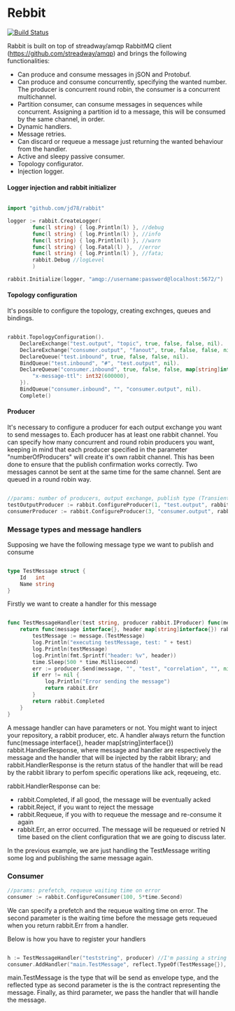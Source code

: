 # Rebbit

[![Build Status](https://travis-ci.org/jd78/rabbit.svg?branch=master)](https://travis-ci.org/jd78/rabbit)

Rabbit is built on top of streadway/amqp RabbitMQ client (https://github.com/streadway/amqp) and brings the following functionalities:

- Can produce and consume messages in jSON and Protobuf.
- Can produce and consume concurrently, specifying the wanted number. The producer is concurrent round robin, the consumer is a concurrent multichannel.
- Partition consumer, can consume messages in sequences while concurrent. Assigning a partition id to a message, this will be consumed by the same channel, in order.
- Dynamic handlers.
- Message retries.
- Can discard or requeue a message just returning the wanted behaviour from the handler.
- Active and sleepy passive consumer.
- Topology configurator.
- Injection logger.

#### Logger injection and rabbit initializer

```go

import "github.com/jd78/rabbit"

logger := rabbit.CreateLogger(
		func(l string) { log.Println(l) }, //debug
		func(l string) { log.Println(l) }, //info
        func(l string) { log.Println(l) }, //warn
		func(l string) { log.Fatal(l) },  //error
		func(l string) { log.Println(l) }, //fata;
        rabbit.Debug //logLevel
        )

rabbit.Initialize(logger, "amqp://username:password@localhost:5672/")
```

#### Topology configuration

It's possible to configure the topology, creating exchnges, queues and bindings.

```go

rabbit.TopologyConfiguration().
    DeclareExchange("test.output", "topic", true, false, false, nil). 
    DeclareExchange("consumer.output", "fanout", true, false, false, nil).
    DeclareQueue("test.inbound", true, false, false, nil).
    BindQueue("test.inbound", "#", "test.output", nil).
    DeclareQueue("consumer.inbound", true, false, false, map[string]interface{}{
        "x-message-ttl": int32(600000),
    }).
    BindQueue("consumer.inbound", "", "consumer.output", nil).
    Complete()
```

#### Producer

It's necessary to configure a producer for each output exchange you want to send messages to. 
Each producer has at least one rabbit channel. You can specify how many concurrent and round robin producers you want, keeping in mind that each producer specified in the parameter "numberOfProducers" will create it's own rabbit channel. This has been done to ensure that the publish confirmation works correctly. Two messages cannot be sent at the same time for the same channel. Sent are queued in a round robin way.

```go

//params: number of producers, output exchange, publish type (Transient or Persistent), confirm publish
testOutputProducer := rabbit.ConfigureProducer(1, "test.output", rabbit.Transient, true)
consumerProducer := rabbit.ConfigureProducer(3, "consumer.output", rabbit.Transient, true)

```

### Message types and message handlers

Supposing we have the following message type we want to publish and consume

```go

type TestMessage struct {
	Id   int
	Name string
}

```

Firstly we want to create a handler for this message

```go

func TestMessageHandler(test string, producer rabbit.IProducer) func(message interface{}, header map[string]interface{}) rabbit.HandlerResponse {
	return func(message interface{}, header map[string]interface{}) rabbit.HandlerResponse {
		testMessage := message.(TestMessage)
		log.Println("executing testMessage, test: " + test)
		log.Println(testMessage)
		log.Println(fmt.Sprintf("header: %v", header))
		time.Sleep(500 * time.Millisecond)
		err := producer.Send(message, "", "test", "correlation", "", nil, rabbit.Json)
		if err != nil {
			log.Println("Error sending the message")
			return rabbit.Err
		}
		return rabbit.Completed
	}
}

```

A message handler can have parameters or not. You might want to inject your repository, a rabbit producer, etc.
A handler always return the function func(message interface{}, header map[string]interface{}) rabbit.HandlerResponse, where message and handler are respectively the message and the handler that will be injected by the rabbit library; and rabbit.HandlerResponse is the return status of the handler that will be read by the rabbit library to perfom specific operations like ack, reqeueing, etc.

rabbit.HandlerResponse can be:
 - rabbit.Completed, if all good, the message will be eventually acked
 - rabbit.Reject, if you want to reject the message
 - rabbit.Requeue, if you with to requeue the message and re-consume it again
 - rabbit.Err, an error occurred. The message will be requeued or retried N time based on the client configuration that we are going to discuss later.

 In the previous example, we are just handling the TestMessage writing some log and publishing the same message again.

 ### Consumer

 ```go
//params: prefetch, requeue waiting time on error
consumer := rabbit.ConfigureConsumer(100, 5*time.Second)

 ```

 We can specify a prefetch and the requeue waiting time on error. The second parameter is the waiting time before the message gets requeued when you return rabbit.Err from a handler.

 Below is how you have to register your handlers

 ```go

h := TestMessageHandler("teststring", producer) //I'm passing a string and the producer dependency
consumer.AddHandler("main.TestMessage", reflect.TypeOf(TestMessage{}), h)

 ```

 main.TestMessage is the type that will be send as envelope type, and the reflected type as second parameter is the is the contract representing the message. Finally, as third parameter, we pass the handler that will handle the message.

 